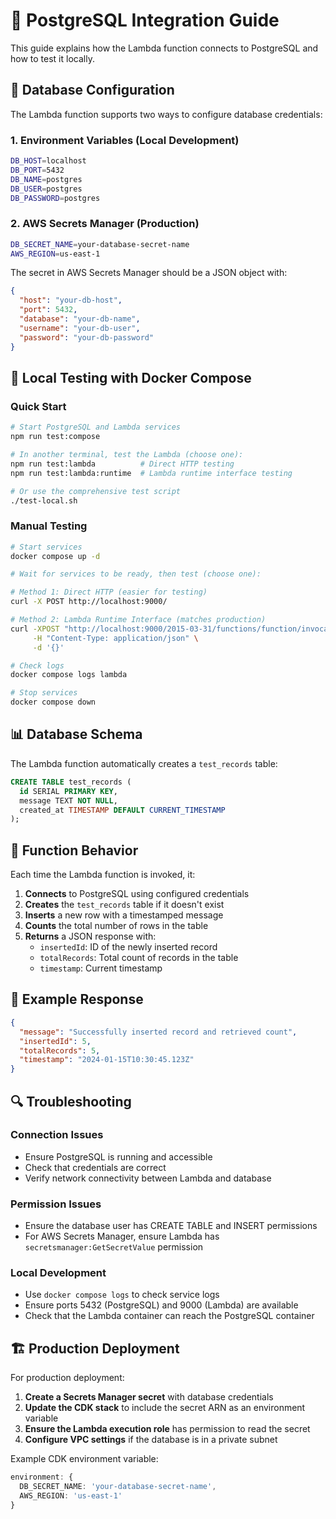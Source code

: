 # 🐘 PostgreSQL Integration Guide

This guide explains how the Lambda function connects to PostgreSQL and how to test it locally.

## 🔧 Database Configuration

The Lambda function supports two ways to configure database credentials:

### 1. Environment Variables (Local Development)
```bash
DB_HOST=localhost
DB_PORT=5432
DB_NAME=postgres
DB_USER=postgres
DB_PASSWORD=postgres
```

### 2. AWS Secrets Manager (Production)
```bash
DB_SECRET_NAME=your-database-secret-name
AWS_REGION=us-east-1
```

The secret in AWS Secrets Manager should be a JSON object with:
```json
{
  "host": "your-db-host",
  "port": 5432,
  "database": "your-db-name",
  "username": "your-db-user",
  "password": "your-db-password"
}
```

## 🚀 Local Testing with Docker Compose

### Quick Start
```bash
# Start PostgreSQL and Lambda services
npm run test:compose

# In another terminal, test the Lambda (choose one):
npm run test:lambda          # Direct HTTP testing
npm run test:lambda:runtime  # Lambda runtime interface testing

# Or use the comprehensive test script
./test-local.sh
```

### Manual Testing
```bash
# Start services
docker compose up -d

# Wait for services to be ready, then test (choose one):

# Method 1: Direct HTTP (easier for testing)
curl -X POST http://localhost:9000/

# Method 2: Lambda Runtime Interface (matches production)
curl -XPOST "http://localhost:9000/2015-03-31/functions/function/invocations" \
     -H "Content-Type: application/json" \
     -d '{}'

# Check logs
docker compose logs lambda

# Stop services
docker compose down
```

## 📊 Database Schema

The Lambda function automatically creates a `test_records` table:

```sql
CREATE TABLE test_records (
  id SERIAL PRIMARY KEY,
  message TEXT NOT NULL,
  created_at TIMESTAMP DEFAULT CURRENT_TIMESTAMP
);
```

## 🔄 Function Behavior

Each time the Lambda function is invoked, it:

1. **Connects** to PostgreSQL using configured credentials
2. **Creates** the `test_records` table if it doesn't exist
3. **Inserts** a new row with a timestamped message
4. **Counts** the total number of rows in the table
5. **Returns** a JSON response with:
   - `insertedId`: ID of the newly inserted record
   - `totalRecords`: Total count of records in the table
   - `timestamp`: Current timestamp

## 🧪 Example Response

```json
{
  "message": "Successfully inserted record and retrieved count",
  "insertedId": 5,
  "totalRecords": 5,
  "timestamp": "2024-01-15T10:30:45.123Z"
}
```

## 🔍 Troubleshooting

### Connection Issues
- Ensure PostgreSQL is running and accessible
- Check that credentials are correct
- Verify network connectivity between Lambda and database

### Permission Issues
- Ensure the database user has CREATE TABLE and INSERT permissions
- For AWS Secrets Manager, ensure Lambda has `secretsmanager:GetSecretValue` permission

### Local Development
- Use `docker compose logs` to check service logs
- Ensure ports 5432 (PostgreSQL) and 9000 (Lambda) are available
- Check that the Lambda container can reach the PostgreSQL container

## 🏗️ Production Deployment

For production deployment:

1. **Create a Secrets Manager secret** with database credentials
2. **Update the CDK stack** to include the secret ARN as an environment variable
3. **Ensure the Lambda execution role** has permission to read the secret
4. **Configure VPC settings** if the database is in a private subnet

Example CDK environment variable:
```typescript
environment: {
  DB_SECRET_NAME: 'your-database-secret-name',
  AWS_REGION: 'us-east-1'
}
``` 